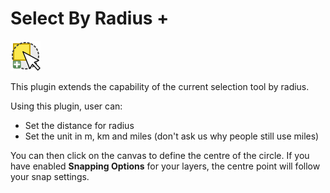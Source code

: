 # Select By Radius +

![icon](https://github.com/lutraconsulting/qgis-select-by-radius-plus-plugin/blob/master/resources/icon.svg)

This plugin extends the capability of the current selection tool by radius.

Using this plugin, user can:
- Set the distance for radius
- Set the unit in m, km and miles (don't ask us why people still use miles)

You can then click on the canvas to define the centre of the circle. If you have enabled **Snapping Options** for your layers, the centre point will follow your snap settings.
